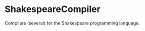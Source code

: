 ShakespeareCompiler
===================

Compilers (several) for the Shakespeare programming language.

